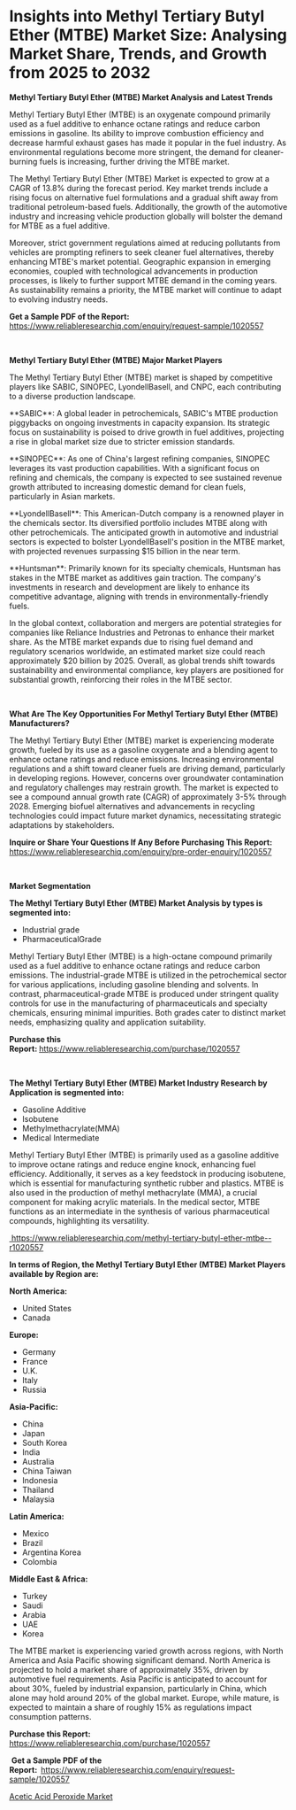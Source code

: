 <p><h1>Insights into Methyl Tertiary Butyl Ether (MTBE) Market Size: Analysing Market Share, Trends, and Growth from 2025 to 2032</h1></p><p><strong>Methyl Tertiary Butyl Ether (MTBE) Market Analysis and Latest Trends</strong></p>
<p><p>Methyl Tertiary Butyl Ether (MTBE) is an oxygenate compound primarily used as a fuel additive to enhance octane ratings and reduce carbon emissions in gasoline. Its ability to improve combustion efficiency and decrease harmful exhaust gases has made it popular in the fuel industry. As environmental regulations become more stringent, the demand for cleaner-burning fuels is increasing, further driving the MTBE market.</p><p>The Methyl Tertiary Butyl Ether (MTBE) Market is expected to grow at a CAGR of 13.8% during the forecast period. Key market trends include a rising focus on alternative fuel formulations and a gradual shift away from traditional petroleum-based fuels. Additionally, the growth of the automotive industry and increasing vehicle production globally will bolster the demand for MTBE as a fuel additive. </p><p>Moreover, strict government regulations aimed at reducing pollutants from vehicles are prompting refiners to seek cleaner fuel alternatives, thereby enhancing MTBE's market potential. Geographic expansion in emerging economies, coupled with technological advancements in production processes, is likely to further support MTBE demand in the coming years. As sustainability remains a priority, the MTBE market will continue to adapt to evolving industry needs.</p></p>
<p><strong>Get a Sample PDF of the Report:&nbsp;</strong> <a href="https://www.reliableresearchiq.com/enquiry/request-sample/1020557?utm_campaign=2758&utm_medium=2&utm_source=Github&utm_content=ia&utm_term=21032025&utm_id=methyl-tertiary-butyl-ether-mtbe">https://www.reliableresearchiq.com/enquiry/request-sample/1020557</a></p>
<p>&nbsp;</p>
<p><strong>Methyl Tertiary Butyl Ether (MTBE) Major Market Players</strong></p>
<p><p>The Methyl Tertiary Butyl Ether (MTBE) market is shaped by competitive players like SABIC, SINOPEC, LyondellBasell, and CNPC, each contributing to a diverse production landscape. </p><p>**SABIC**: A global leader in petrochemicals, SABIC's MTBE production piggybacks on ongoing investments in capacity expansion. Its strategic focus on sustainability is poised to drive growth in fuel additives, projecting a rise in global market size due to stricter emission standards.</p><p>**SINOPEC**: As one of China's largest refining companies, SINOPEC leverages its vast production capabilities. With a significant focus on refining and chemicals, the company is expected to see sustained revenue growth attributed to increasing domestic demand for clean fuels, particularly in Asian markets.</p><p>**LyondellBasell**: This American-Dutch company is a renowned player in the chemicals sector. Its diversified portfolio includes MTBE along with other petrochemicals. The anticipated growth in automotive and industrial sectors is expected to bolster LyondellBasell's position in the MTBE market, with projected revenues surpassing $15 billion in the near term.</p><p>**Huntsman**: Primarily known for its specialty chemicals, Huntsman has stakes in the MTBE market as additives gain traction. The company's investments in research and development are likely to enhance its competitive advantage, aligning with trends in environmentally-friendly fuels.</p><p>In the global context, collaboration and mergers are potential strategies for companies like Reliance Industries and Petronas to enhance their market share. As the MTBE market expands due to rising fuel demand and regulatory scenarios worldwide, an estimated market size could reach approximately $20 billion by 2025. Overall, as global trends shift towards sustainability and environmental compliance, key players are positioned for substantial growth, reinforcing their roles in the MTBE sector.</p></p>
<p>&nbsp;</p>
<p><strong>What Are The Key Opportunities For Methyl Tertiary Butyl Ether (MTBE) Manufacturers?</strong></p>
<p><p>The Methyl Tertiary Butyl Ether (MTBE) market is experiencing moderate growth, fueled by its use as a gasoline oxygenate and a blending agent to enhance octane ratings and reduce emissions. Increasing environmental regulations and a shift toward cleaner fuels are driving demand, particularly in developing regions. However, concerns over groundwater contamination and regulatory challenges may restrain growth. The market is expected to see a compound annual growth rate (CAGR) of approximately 3-5% through 2028. Emerging biofuel alternatives and advancements in recycling technologies could impact future market dynamics, necessitating strategic adaptations by stakeholders.</p></p>
<p><strong>Inquire or Share Your Questions If Any Before Purchasing This Report:</strong> <a href="https://www.reliableresearchiq.com/enquiry/pre-order-enquiry/1020557?utm_campaign=2758&utm_medium=2&utm_source=Github&utm_content=ia&utm_term=21032025&utm_id=methyl-tertiary-butyl-ether-mtbe">https://www.reliableresearchiq.com/enquiry/pre-order-enquiry/1020557</a></p>
<p>&nbsp;</p>
<p><strong>Market Segmentation</strong></p>
<p><strong>The Methyl Tertiary Butyl Ether (MTBE) Market Analysis by types is segmented into:</strong></p>
<p><ul><li>Industrial grade</li><li>PharmaceuticalGrade</li></ul></p>
<p><p>Methyl Tertiary Butyl Ether (MTBE) is a high-octane compound primarily used as a fuel additive to enhance octane ratings and reduce carbon emissions. The industrial-grade MTBE is utilized in the petrochemical sector for various applications, including gasoline blending and solvents. In contrast, pharmaceutical-grade MTBE is produced under stringent quality controls for use in the manufacturing of pharmaceuticals and specialty chemicals, ensuring minimal impurities. Both grades cater to distinct market needs, emphasizing quality and application suitability.</p></p>
<p><strong>Purchase this Report:&nbsp;</strong><a href="https://www.reliableresearchiq.com/purchase/1020557?utm_campaign=2758&utm_medium=2&utm_source=Github&utm_content=ia&utm_term=21032025&utm_id=methyl-tertiary-butyl-ether-mtbe">https://www.reliableresearchiq.com/purchase/1020557</a></p>
<p>&nbsp;</p>
<p><strong>The Methyl Tertiary Butyl Ether (MTBE) Market Industry Research by Application is segmented into:</strong></p>
<p><ul><li>Gasoline Additive</li><li>Isobutene</li><li>Methylmethacrylate(MMA)</li><li>Medical Intermediate</li></ul></p>
<p><p>Methyl Tertiary Butyl Ether (MTBE) is primarily used as a gasoline additive to improve octane ratings and reduce engine knock, enhancing fuel efficiency. Additionally, it serves as a key feedstock in producing isobutene, which is essential for manufacturing synthetic rubber and plastics. MTBE is also used in the production of methyl methacrylate (MMA), a crucial component for making acrylic materials. In the medical sector, MTBE functions as an intermediate in the synthesis of various pharmaceutical compounds, highlighting its versatility.</p></p>
<p><a href="https://www.reliableresearchiq.com/methyl-tertiary-butyl-ether-mtbe--r1020557?utm_campaign=2758&utm_medium=2&utm_source=Github&utm_content=ia&utm_term=21032025&utm_id=methyl-tertiary-butyl-ether-mtbe">&nbsp;https://www.reliableresearchiq.com/methyl-tertiary-butyl-ether-mtbe--r1020557</a></p>
<p><strong>In terms of Region, the Methyl Tertiary Butyl Ether (MTBE) Market Players available by Region are:</strong></p>
<p>
    <p> <strong> North America: </strong>
        <ul>
            <li>United States</li>
            <li>Canada</li>
        </ul>
        </p> 
    <p> <strong> Europe: </strong>
        <ul>
            <li>Germany</li>
            <li>France</li>
            <li>U.K.</li>
            <li>Italy</li>
            <li>Russia</li>
        </ul>
        </p> 
    <p> <strong> Asia-Pacific: </strong>
        <ul>
            <li>China</li>
            <li>Japan</li>
            <li>South Korea</li>
            <li>India</li>
            <li>Australia</li>
            <li>China Taiwan</li>
            <li>Indonesia</li>
            <li>Thailand</li>
            <li>Malaysia</li>
        </ul>
        </p> 
    <p> <strong> Latin America: </strong>
        <ul>
            <li>Mexico</li>
            <li>Brazil</li>
            <li>Argentina Korea</li>
            <li>Colombia</li>
        </ul>
        </p> 
    <p> <strong> Middle East & Africa: </strong>
        <ul>
            <li>Turkey</li>
            <li>Saudi</li>
            <li>Arabia</li>
            <li>UAE</li>
            <li>Korea</li>
        </ul>
    </p>
    </p>
<p><p>The MTBE market is experiencing varied growth across regions, with North America and Asia Pacific showing significant demand. North America is projected to hold a market share of approximately 35%, driven by automotive fuel requirements. Asia Pacific is anticipated to account for about 30%, fueled by industrial expansion, particularly in China, which alone may hold around 20% of the global market. Europe, while mature, is expected to maintain a share of roughly 15% as regulations impact consumption patterns.</p></p>
<p><strong>Purchase this Report: </strong><a href="https://www.reliableresearchiq.com/purchase/1020557?utm_campaign=2758&utm_medium=2&utm_source=Github&utm_content=ia&utm_term=21032025&utm_id=methyl-tertiary-butyl-ether-mtbe">https://www.reliableresearchiq.com/purchase/1020557</a></p>
<p>&nbsp;<strong>Get a Sample PDF of the Report:&nbsp;&nbsp;</strong><a href="https://www.reliableresearchiq.com/enquiry/request-sample/1020557?utm_campaign=2758&utm_medium=2&utm_source=Github&utm_content=ia&utm_term=21032025&utm_id=methyl-tertiary-butyl-ether-mtbe">https://www.reliableresearchiq.com/enquiry/request-sample/1020557</a></p>
<p><strong></strong></p>
<p><p><a href="https://github.com/iroldilom/Market-Research-Report-List-1/blob/main/acetic-acid-peroxide-market.md?utm_campaign=2758&utm_medium=2&utm_source=Github&utm_content=ia&utm_term=21032025&utm_id=methyl-tertiary-butyl-ether-mtbe">Acetic Acid Peroxide Market</a></p></p>